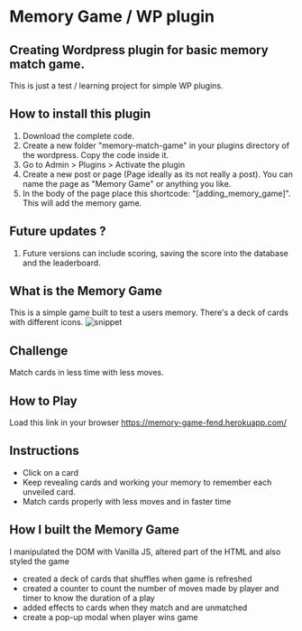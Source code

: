 # Memory Game / WP plugin

## Creating Wordpress plugin for basic memory match game. 
This is just a test / learning project for simple WP plugins.  

## How to install this plugin
1) Download the complete code.   
2) Create a new folder "memory-match-game" in your plugins directory of the wordpress. Copy the code inside it.
3) Go to Admin > Plugins > Activate the plugin
4) Create a new post or page (Page ideally as its not really a post). You can name the page as "Memory Game" or anything you like. 
5) In the body of the page place this shortcode: "[adding_memory_game]".  This will add the memory game. 

## Future updates ?
1) Future versions can include scoring, saving the score into the database and the leaderboard. 
 


## What is the Memory Game
This is a simple game built to test a users memory. There's a deck of cards with different icons. 
![snippet](img/snippet.png)

## Challenge
Match cards in less time with less moves.

## How to Play
Load this link in your browser https://memory-game-fend.herokuapp.com/

## Instructions
* Click on a card
* Keep revealing cards and working your memory to remember each unveiled card.
* Match cards properly with less moves and in faster time


## How I built the Memory Game
I manipulated the DOM with Vanilla JS, altered part of the HTML and also styled the game
* created a deck of cards that shuffles when game is refreshed
* created a counter to count the number of moves made by player and timer to know the duration of a play
* added effects to cards when they match and are unmatched
* create a pop-up modal when player wins game
